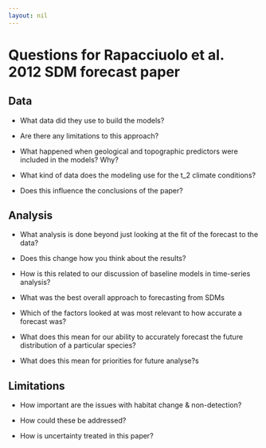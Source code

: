 ```yaml
---
layout: nil
---
```


# Questions for Rapacciuolo et al. 2012 SDM forecast paper

## Data

* What data did they use to build the models?
* Are there any limitations to this approach?

* What happened when geological and topographic predictors were included in the
  models? Why?

* What kind of data does the modeling use for the t_2 climate conditions?
* Does this influence the conclusions of the paper?

## Analysis

* What analysis is done beyond just looking at the fit of the forecast to the
  data?
* Does this change how you think about the results?
* How is this related to our discussion of baseline models in time-series
  analysis?

* What was the best overall approach to forecasting from SDMs

* Which of the factors looked at was most relevant to how accurate a forecast
  was?
* What does this mean for our ability to accurately forecast the future
  distribution of a particular species?
* What does this mean for priorities for future analyse?s

## Limitations

* How important are the issues with habitat change & non-detection?
* How could these be addressed?

* How is uncertainty treated in this paper?
